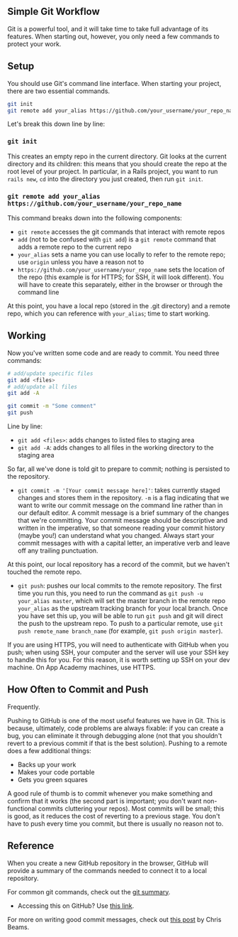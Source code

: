## Simple Git Workflow

Git is a powerful tool, and it will take time to take full advantage of its
features. When starting out, however, you only need a few commands to protect
your work.

## Setup

You should use Git's command line interface. When starting your project, there
are two essential commands.

  ```bash
  git init
  git remote add your_alias https://github.com/your_username/your_repo_name
  ```

Let's break this down line by line:

### `git init`

This creates an empty repo in the current directory. Git looks at the current
directory and its children: this means that you should create the repo at the
root level of your project. In particular, in a Rails project, you want to run
`rails new`, `cd` into the directory you just created, then run `git init`.

### `git remote add your_alias https://github.com/your_username/your_repo_name`

This command breaks down into the following components:

* `git remote` accesses the git commands that interact with remote repos
* `add` (not to be confused with `git add`) is a `git remote` command that adds
a remote repo to the current repo
* `your_alias` sets a name you can use locally to refer to the remote repo; use
`origin` unless you have a reason not to
* `https://github.com/your_username/your_repo_name` sets the location of the
repo (this example is for HTTPS; for SSH, it will look different). You will have
to create this separately, either in the browser or through the command line

At this point, you have a local repo (stored in the .git directory) and a remote
repo, which you can reference with `your_alias`; time to start working.

## Working

Now you've written some code and are ready to commit. You need three commands:

  ```bash
  # add/update specific files
  git add <files>
  # add/update all files
  git add -A

  git commit -m "Some comment"
  git push
  ```

Line by line:

* `git add <files>`: adds changes to listed files to staging area
* `git add -A`: adds changes to all files in the working directory to the staging area

So far, all we've done is told git to prepare to commit; nothing is persisted to
the repository.

* `git commit -m '[Your commit message here]'`: takes currently staged changes and stores them in the repository. `-m` is a flag indicating that we want
to write our commit message on the command line rather than in our default editor.
A commit message is a brief summary of the changes that we're committing. Your
commit message should be descriptive and written in the imperative, so that someone reading your commit history
(maybe you!) can understand what you changed. Always start your commit messages with
with a capital letter, an imperative verb and leave off any trailing punctuation.

At this point, our local repository has a record of the commit, but we haven't
touched the remote repo.

* `git push`: pushes our local commits to the remote repository.
The first time you run this, you need to run the command as
`git push -u your_alias master`, which will set the master branch in the remote
repo `your_alias` as the upstream tracking branch for your local branch. Once you
have set this up, you will be able to run `git push` and git will direct the push
to the upstream repo. To push to a particular remote, use
`git push remote_name branch_name` (for example, `git push origin master`).

If you are using HTTPS, you will need to authenticate with GitHub when you push;
when using SSH, your computer and the server will use your SSH key to handle
this for you. For this reason, it is worth setting up SSH on your dev machine.
On App Academy machines, use HTTPS.

## How Often to Commit and Push

Frequently.

Pushing to GitHub is one of the most useful features we have in Git. This is
because, ultimately, code problems are always fixable: if you can create a bug,
you can eliminate it through debugging alone (not that you shouldn't revert to
a previous commit if that is the best solution). Pushing to a remote does a few
additional things:

* Backs up your work
* Makes your code portable
* Gets you green squares

A good rule of thumb is to commit whenever you make something and confirm that
it works (the second part is important; you don't want non-functional commits
cluttering your repos). Most commits will be small; this is good, as it reduces
the cost of reverting to a previous stage. You don't have to push every time you
commit, but there is usually no reason not to.

## Reference

When you create a new GitHub repository in the browser, GitHub will provide a
summary of the commands needed to connect it to a local repository.

For common git commands, check out the [git summary][git-summary].

 * Accessing this on GitHub? Use [this link][github-git-summary].

For more on writing good commit messages, check out [this post](http://chris.beams.io/posts/git-commit/) by Chris Beams.

[git-summary]: git-summary
[github-git-summary]: https://github.com/appacademy/curriculum/blob/master/ruby/readings/git-summary.md